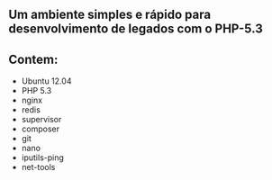 ## Um ambiente simples e rápido para desenvolvimento de legados com o PHP-5.3

## Contem:
 - Ubuntu 12.04
 - PHP 5.3
 - nginx
 - redis
 - supervisor
 - composer
 - git
 - nano
 - iputils-ping
 - net-tools




